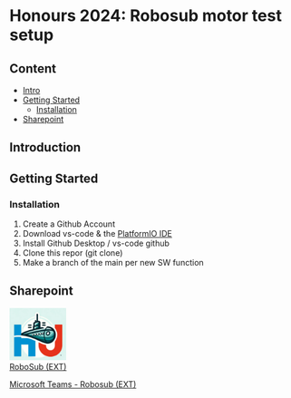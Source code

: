 # Honours 2024: Robosub motor test setup

## Content

- [Intro](#Introduction)
- [Getting Started](#getting-started)
  - [Installation](#Installation)
- [Sharepoint](#sharepoint)

## Introduction



## Getting Started

### Installation 
1. Create a Github Account
2. Download vs-code & the [PlatformIO IDE](https://platformio.org/install/ide?install=vscode)
3. Install Github Desktop / vs-code github 
4. Clone this repor (git clone) 
5. Make a branch of the main per new SW function

## Sharepoint
<a href="https://hogeschoolutrecht.sharepoint.com/sites/ext_Onderzoek_robosub/Gedeelde%20documenten/Forms/AllItems.aspx" target="_blank"><img src="images/RoboSub_logo.png" alt="logo RoboSUn"  width="100"/> <br> RoboSub (EXT) </a>

[Microsoft Teams - Robosub (EXT)](https://teams.microsoft.com/l/team/19%3A15CCBrzAxFNYSKObK1CGoetBEwihwAm-_twrglIF83A1%40thread.tacv2/conversations?groupId=6f8a9cd1-c804-4121-ba97-c6f4a1464002&tenantId=98932909-9a5a-4d18-ace4-7236b5b5e11d) 
